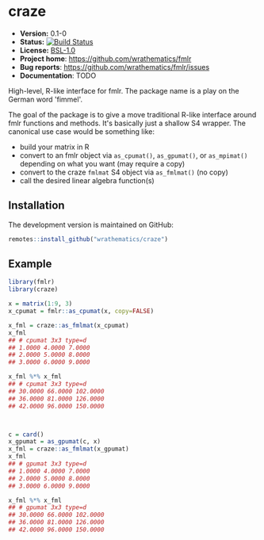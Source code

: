 # craze

* **Version:** 0.1-0
* **Status:** [![Build Status](https://travis-ci.org/wrathematics/craze.png)](https://travis-ci.org/wrathematics/craze)
* **License:** [BSL-1.0](http://opensource.org/licenses/BSL-1.0)
* **Project home**: https://github.com/wrathematics/fmlr
* **Bug reports**: https://github.com/wrathematics/fmlr/issues
* **Documentation**: TODO


High-level, R-like interface for fmlr. The package name is a play on the German word 'fimmel'.

The goal of the package is to give a move traditional R-like interface around fmlr functions and methods. It's basically just a shallow S4 wrapper. The canonical use case would be something like:

* build your matrix in R
* convert to an fmlr object via `as_cpumat()`, `as_gpumat()`, or `as_mpimat()` depending on what you want (may require a copy)
* convert to the craze `fmlmat` S4 object via `as_fmlmat()` (no copy)
* call the desired linear algebra function(s)


## Installation

The development version is maintained on GitHub:

```r
remotes::install_github("wrathematics/craze")
```



## Example

```r
library(fmlr)
library(craze)

x = matrix(1:9, 3)
x_cpumat = fmlr::as_cpumat(x, copy=FALSE)

x_fml = craze::as_fmlmat(x_cpumat)
x_fml
## # cpumat 3x3 type=d
## 1.0000 4.0000 7.0000 
## 2.0000 5.0000 8.0000 
## 3.0000 6.0000 9.0000 

x_fml %*% x_fml
## # cpumat 3x3 type=d
## 30.0000 66.0000 102.0000 
## 36.0000 81.0000 126.0000 
## 42.0000 96.0000 150.0000 



c = card()
x_gpumat = as_gpumat(c, x)
x_fml = craze::as_fmlmat(x_gpumat)
x_fml
## # gpumat 3x3 type=d 
## 1.0000 4.0000 7.0000 
## 2.0000 5.0000 8.0000 
## 3.0000 6.0000 9.0000 

x_fml %*% x_fml
## # gpumat 3x3 type=d 
## 30.0000 66.0000 102.0000 
## 36.0000 81.0000 126.0000 
## 42.0000 96.0000 150.0000 
```
